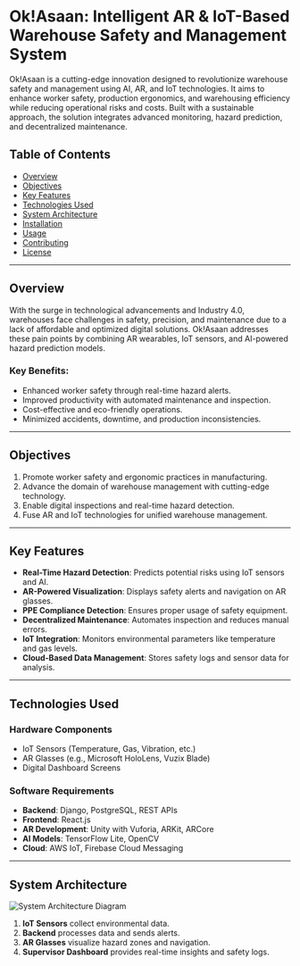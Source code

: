 # Ok!Asaan: Intelligent AR & IoT-Based Warehouse Safety and Management System

Ok!Asaan is a cutting-edge innovation designed to revolutionize warehouse safety and management using AI, AR, and IoT technologies. It aims to enhance worker safety, production ergonomics, and warehousing efficiency while reducing operational risks and costs. Built with a sustainable approach, the solution integrates advanced monitoring, hazard prediction, and decentralized maintenance.

## Table of Contents

- [Overview](#overview)
- [Objectives](#objectives)
- [Key Features](#key-features)
- [Technologies Used](#technologies-used)
- [System Architecture](#system-architecture)
- [Installation](#installation)
- [Usage](#usage)
- [Contributing](#contributing)
- [License](#license)

---

## Overview

With the surge in technological advancements and Industry 4.0, warehouses face challenges in safety, precision, and maintenance due to a lack of affordable and optimized digital solutions. Ok!Asaan addresses these pain points by combining AR wearables, IoT sensors, and AI-powered hazard prediction models.

### Key Benefits:
- Enhanced worker safety through real-time hazard alerts.
- Improved productivity with automated maintenance and inspection.
- Cost-effective and eco-friendly operations.
- Minimized accidents, downtime, and production inconsistencies.

---

## Objectives

1. Promote worker safety and ergonomic practices in manufacturing.
2. Advance the domain of warehouse management with cutting-edge technology.
3. Enable digital inspections and real-time hazard detection.
4. Fuse AR and IoT technologies for unified warehouse management.

---

## Key Features

- **Real-Time Hazard Detection**: Predicts potential risks using IoT sensors and AI.
- **AR-Powered Visualization**: Displays safety alerts and navigation on AR glasses.
- **PPE Compliance Detection**: Ensures proper usage of safety equipment.
- **Decentralized Maintenance**: Automates inspection and reduces manual errors.
- **IoT Integration**: Monitors environmental parameters like temperature and gas levels.
- **Cloud-Based Data Management**: Stores safety logs and sensor data for analysis.

---

## Technologies Used

### Hardware Components
- IoT Sensors (Temperature, Gas, Vibration, etc.)
- AR Glasses (e.g., Microsoft HoloLens, Vuzix Blade)
- Digital Dashboard Screens

### Software Requirements
- **Backend**: Django, PostgreSQL, REST APIs
- **Frontend**: React.js
- **AR Development**: Unity with Vuforia, ARKit, ARCore
- **AI Models**: TensorFlow Lite, OpenCV
- **Cloud**: AWS IoT, Firebase Cloud Messaging

---

## System Architecture

![System Architecture Diagram](link-to-architecture-image)

1. **IoT Sensors** collect environmental data.
2. **Backend** processes data and sends alerts.
3. **AR Glasses** visualize hazard zones and navigation.
4. **Supervisor Dashboard** provides real-time insights and safety logs.


